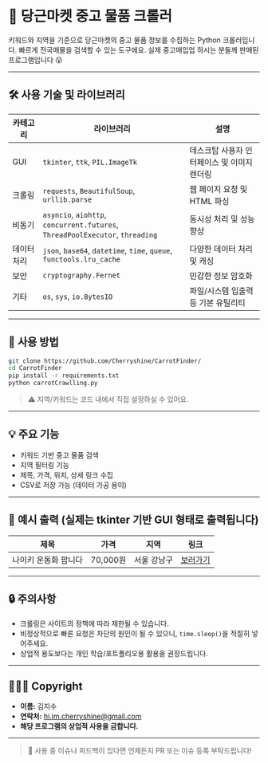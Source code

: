 # 🥕 당근마켓 중고 물품 크롤러
키워드와 지역을 기준으로 당근마켓의 중고 물품 정보를 수집하는 Python 크롤러입니다.
빠르게 전국매물을 검색할 수 있는 도구에요. 실제 중고매입업 하시는 분들께 판매된 프로그램입니다 😮

---

## 🛠 사용 기술 및 라이브러리

| 카테고리 | 라이브러리 | 설명 |
|----------|------------|------|
| GUI      | `tkinter`, `ttk`, `PIL.ImageTk` | 데스크탑 사용자 인터페이스 및 이미지 렌더링 |
| 크롤링   | `requests`, `BeautifulSoup`, `urllib.parse` | 웹 페이지 요청 및 HTML 파싱 |
| 비동기   | `asyncio`, `aiohttp`, `concurrent.futures`, `ThreadPoolExecutor`, `threading` | 동시성 처리 및 성능 향상 |
| 데이터 처리 | `json`, `base64`, `datetime`, `time`, `queue`, `functools.lru_cache` | 다양한 데이터 처리 및 캐싱 |
| 보안     | `cryptography.Fernet` | 민감한 정보 암호화 |
| 기타     | `os`, `sys`, `io.BytesIO` | 파일/시스템 입출력 등 기본 유틸리티 |

---

## 🚀 사용 방법

```bash
git clone https://github.com/Cherryshine/CarrotFinder/
cd CarrotFinder
pip install -r requirements.txt
python carrotCrawlling.py
```

> ⚠ 지역/키워드는 코드 내에서 직접 설정하실 수 있어요.

---

## 💡 주요 기능

- 키워드 기반 중고 물품 검색
- 지역 필터링 기능
- 제목, 가격, 위치, 상세 링크 수집
- CSV로 저장 가능 (데이터 가공 용이)

---

## 📸 예시 출력 (실제는 tkinter 기반 GUI 형태로 출력됩니다)

| 제목             | 가격       | 지역         | 링크                     |
|------------------|------------|--------------|--------------------------|
| 나이키 운동화 팝니다 | 70,000원  | 서울 강남구   | [보러가기](https://daangn.net/...) |

---

## 🔒 주의사항

- 크롤링은 사이트의 정책에 따라 제한될 수 있습니다.
- 비정상적으로 빠른 요청은 차단의 원인이 될 수 있으니, `time.sleep()`을 적절히 넣어주세요.
- 상업적 용도보다는 개인 학습/포트폴리오용 활용을 권장드립니다.

---

## 🙋🏻‍♂️ Copyright
- **이름:** 김지수
- **연락처:** hi.im.cherryshine@gmail.com
- **해당 프로그램의 상업적 사용을 금합니다.**

---

> 👀 사용 중 이슈나 피드백이 있다면 언제든지 PR 또는 이슈 등록 부탁드립니다!
